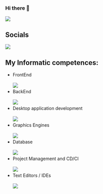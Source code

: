 ### Hi there 👋

<!--
**killerbossoriginal/killerbossoriginal** is a ✨ _special_ ✨ repository because its `README.md` (this file) appears on your GitHub profile.

Here are some ideas to get you started:

- 🔭 I’m currently working on ...
- 🌱 I’m currently learning ...
- 👯 I’m looking to collaborate on ...
- 🤔 I’m looking for help with ...
- 💬 Ask me about ...
- 📫 How to reach me: ...
- 😄 Pronouns: ...
- ⚡ Fun fact: ...
-->
[![](https://api.githubtrends.io/user/svg/killerbossoriginal/repos?time_range=one_year&group=other&theme=dark)]()
## Socials
[![](https://skillicons.dev/icons?i=discord,instagram)]()
## My Informatic competences:
- FrontEnd <br> <br>
[![](https://skillicons.dev/icons?i=html,css,js,nextjs,react,md,materialui)]()
- BackEnd <br> <br>
[![](https://skillicons.dev/icons?i=js,ts,java,kotlin,cpp,py)]()
- Desktop application development <br> <br>
[![](https://skillicons.dev/icons?i=electron)]()
- Graphics Engines <br> <br>
[![](https://skillicons.dev/icons?i=godot,unity,unreal)]()
- Database <br> <br>
[![](https://skillicons.dev/icons?i=mongodb,mysql)]()
- Project Management and CD/CI <br> <br>
[![](https://skillicons.dev/icons?i=github,gitlab,git)]()
- Text Editors / IDEs <br> <br>
[![](https://skillicons.dev/icons?i=visualstudio,vscode,idea,eclipse)]()
